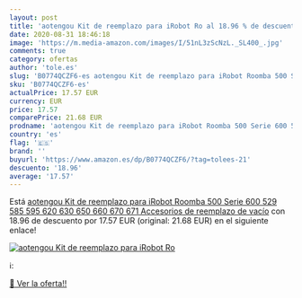 ```yaml
---
layout: post
title: 'aotengou Kit de reemplazo para iRobot Ro al 18.96 % de descuento'
date: 2020-08-31 18:46:18
image: 'https://m.media-amazon.com/images/I/51nL3zScNzL._SL400_.jpg'
comments: true
category: ofertas
author: 'tole.es'
slug: 'B0774QCZF6-es aotengou Kit de reemplazo para iRobot Roomba 500 Serie 600...'
sku: 'B0774QCZF6-es'
actualPrice: 17.57 EUR
currency: EUR
price: 17.57
comparePrice: 21.68 EUR
prodname: 'aotengou Kit de reemplazo para iRobot Roomba 500 Serie 600 529 585 595 620 630 650 660 670 671 Accesorios de reemplazo de vacío'
country: 'es'
flag: '🇪🇸'
brand: ''
buyurl: 'https://www.amazon.es/dp/B0774QCZF6/?tag=tolees-21'
descuento: '18.96'
average: '17.57'
---
```


Está [aotengou Kit de reemplazo para iRobot Roomba 500 Serie 600 529 585 595 620 630 650 660 670 671 Accesorios de reemplazo de vacío](https://www.amazon.es/dp/B0774QCZF6/?tag=tolees-21) con 18.96 de descuento por 17.57 EUR (original: 21.68 EUR) en el siguiente enlace!

[![aotengou Kit de reemplazo para iRobot Ro](https://m.media-amazon.com/images/I/51nL3zScNzL._SL400_.jpg)](https://www.amazon.es/dp/B0774QCZF6/?tag=tolees-21)

ℹ️:


[🛒 Ver la oferta!!](https://www.amazon.es/dp/B0774QCZF6/?tag=tolees-21)
